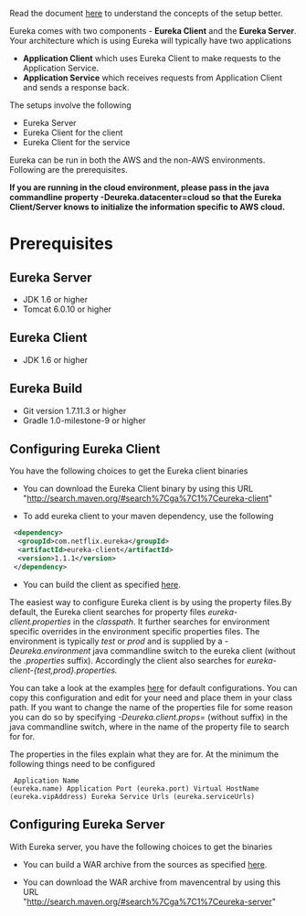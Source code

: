 Read the document [here](https://github.com/Netflix/eureka/wiki/Eureka-at-a-glance) to understand the concepts of the setup better.

Eureka comes with two components - **Eureka Client** and the **Eureka Server**. Your architecture which is using Eureka will typically have two applications

* **Application Client** which uses Eureka Client to make requests to the Application Service.
* **Application Service** which receives requests from Application Client and sends a response back.

The setups involve the following

* Eureka Server
* Eureka Client for the client
* Eureka Client for the service

Eureka can be run in both the AWS and the non-AWS environments. Following are the prerequisites.

**If you are running in the cloud environment, please pass in the java commandline property -Deureka.datacenter=cloud so that the Eureka Client/Server knows to initialize the information specific to AWS cloud.**

# Prerequisites

## Eureka Server

* JDK 1.6 or higher 
* Tomcat 6.0.10 or higher

## Eureka Client

* JDK 1.6 or higher

## Eureka Build

* Git version 1.7.11.3 or higher
* Gradle 1.0-milestone-9 or higher

## Configuring Eureka Client

You have the following choices to get the Eureka client binaries

* You can download the Eureka Client binary by using this URL "http://search.maven.org/#search%7Cga%7C1%7Ceureka-client"

* To add eureka client to your maven dependency, use the following 
```xml
 <dependency>
  <groupId>com.netflix.eureka</groupId>
  <artifactId>eureka-client</artifactId>
  <version>1.1.1</version>
 </dependency>
```
* You can build the client as specified [here](https://github.com/Netflix/eureka/wiki/Building-Eureka-Client-and-Server).

The easiest way to configure Eureka client is by using the property files.By default, the Eureka client searches for property files _eureka-client.properties_ in the _classpath_. It further searches for environment specific overrides in the environment specific properties files. The environment is typically _test_ or _prod_ and is supplied by a _-Deureka.environment_ java commandline switch to the eureka client (without the _.properties_ suffix). Accordingly the client also searches for _eureka-client-{test,prod}.properties._

You can take a look at the examples [here](https://github.com/Netflix/eureka/tree/master/eureka-server/conf)  for default configurations. You can copy this configuration and edit for your need and place them in your class path. If you want to change the name of the properties file for some reason you can do so by specifying _-Deureka.client.props=<myprops>_  (without suffix) in the java commandline switch, where _<myprops>_ in the name of the property file to search for for.

The properties in the files explain what they are for. At the minimum the following things need to be configured
    <pre><code> 
    Application Name (eureka.name)
    Application Port (eureka.port)
    Virtual HostName (eureka.vipAddress)
    Eureka Service Urls (eureka.serviceUrls)
   </pre></code> 
 
## Configuring Eureka Server

With Eureka server, you have the following choices to get the binaries

*  You can build a WAR archive from the sources as specified [here](https://github.com/Netflix/eureka/wiki/Building-Eureka-Client-and-Server).

*  You can download the WAR archive from mavencentral by using this URL  
   "http://search.maven.org/#search%7Cga%7C1%7Ceureka-server" 
 
